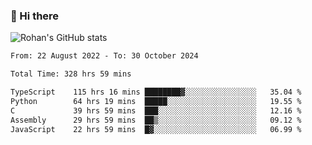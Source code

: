 ### 👋 Hi there 

<!--
**rohznmdev/rohznmdev** is a ✨ _special_ ✨ repository because its `README.md` (this file) appears on your GitHub profile.

Here are some ideas to get you started:

- 🔭 I’m currently working on ...
- 🌱 I’m currently learning Ruby and Ruby on Rails
- 👯 I’m looking to collaborate on ...
- 🤔 I’m looking for help with ...
- 💬 Ask me about ...
- 📫 How to reach me: ...
- 😄 Pronouns: ...
- ⚡ Fun fact: ...
-->
![Rohan's GitHub stats](https://github-readme-stats.vercel.app/api?username=rohznmdev&theme=dark&show_icons=true)

<!--START_SECTION:waka-->

```txt
From: 22 August 2022 - To: 30 October 2024

Total Time: 328 hrs 59 mins

TypeScript    115 hrs 16 mins ████████▓░░░░░░░░░░░░░░░░   35.04 %
Python        64 hrs 19 mins  █████░░░░░░░░░░░░░░░░░░░░   19.55 %
C             39 hrs 59 mins  ███░░░░░░░░░░░░░░░░░░░░░░   12.16 %
Assembly      29 hrs 59 mins  ██▒░░░░░░░░░░░░░░░░░░░░░░   09.12 %
JavaScript    22 hrs 59 mins  █▓░░░░░░░░░░░░░░░░░░░░░░░   06.99 %
```

<!--END_SECTION:waka-->
